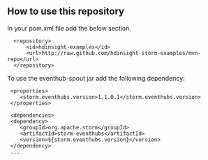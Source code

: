 ## How to use this repository

In your pom.xml file add the below section.

```  
  <repository>
      <id>hdinsight-examples</id>
      <url>http://raw.github.com/hdinsight-storm-examples/mvn-repo</url>
  </repository>
```

To use the eventhub-spout jar add the following dependency:

```
 <properties>
    <storm.eventhubs.version>1.1.0.1</storm.eventhubs.version>
 </properties>
 
 <dependencies>
 <dependency>
    <groupId>org.apache.storm</groupId>
    <artifactId>storm-eventhubs</artifactId>
    <version>${storm.eventhubs.version}</version>
 </dependency>
 ...
```
